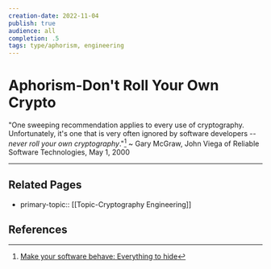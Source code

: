 ```yaml
---
creation-date: 2022-11-04
publish: true
audience: all
completion: .5
tags: type/aphorism, engineering
---
```

# Aphorism-Don't Roll Your Own Crypto
"One sweeping recommendation applies to every use of cryptography. Unfortunately, it's one that is very often ignored by software developers -- _never roll your own cryptography_."[^1]
~ Gary McGraw, John Viega of Reliable Software Technologies, May 1, 2000

---
## Related Pages
- primary-topic:: [[Topic-Cryptography Engineering]]

## References
[^1]:  [Make your software behave: Everything to hide](https://web.archive.org/web/20030629085904/http://www-106.ibm.com/developerworks/library/s-everything.html)